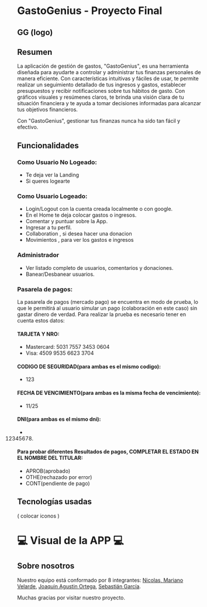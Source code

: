 
# GastoGenius - Proyecto Final

## GG (logo)

## Resumen

La aplicación de gestión de gastos, "GastoGenius", es una herramienta diseñada para ayudarte a controlar y administrar tus finanzas personales de manera eficiente.
 Con características intuitivas y fáciles de usar, te permite realizar un seguimiento detallado de tus ingresos y gastos, establecer presupuestos y recibir notificaciones 
sobre tus hábitos de gasto. Con gráficos visuales y resúmenes claros, te brinda una visión clara de tu situación financiera y te ayuda a tomar 
decisiones informadas para alcanzar tus objetivos financieros.

Con "GastoGenius", gestionar tus finanzas nunca ha sido tan fácil y efectivo.

## Funcionalidades

### Como Usuario No Logeado:

-   Te deja ver la Landing
-   Si queres logearte

### Como Usuario Logeado:

-   Login/Logout con la cuenta creada localmente o con google.
-   En el Home te deja colocar gastos o ingresos.
-   Comentar y puntuar sobre la App.
-   Ingresar a tu perfil.
-   Collaboration , si desea hacer una donacion
-   Movimientos , para ver los gastos e ingresos

### Administrador

-   Ver listado completo de usuarios, comentarios y donaciones.
-   Banear/Desbanear usuarios.

### Pasarela de pagos:
La pasarela de pagos (mercado pago) se encuentra en modo de prueba, lo que le permitirá al usuario simular un pago (colaboración en este caso) sin gastar dinero de verdad.
Para realizar la prueba es necesario tener en cuenta estos datos:

#### TARJETA Y NRO:
- Mastercard: 5031 7557 3453 0604
- Visa: 4509 9535 6623 3704
#### CODIGO DE SEGURIDAD(para ambas es el mismo codigo):
- 123
#### FECHA DE VENCIMIENTO(para ambas es la misma fecha de vencimiento):
- 11/25
#### DNI(para ambas es el mismo dni):
- 12345678.
#### Para probar diferentes Resultados de pagos, COMPLETAR EL ESTADO EN EL NOMBRE DEL TITULAR:
- APROB(aprobado)
- OTHE(rechazado por error)
- CONT(pendiente de pago)



## Tecnologías usadas

( colocar iconos )

# 💻 Visual de la APP 💻

## Sobre nosotros

Nuestro equipo está conformado por 8 integrantes: [Nicolas, Mariano Velarde](https://github.com/Marianovelarde), [Joaquin Agustin Ortega](https://github.com/joaco1111), [Sebastián García](https://github.com/JhonAlfonso451).

Muchas gracias por visitar nuestro proyecto.
